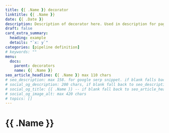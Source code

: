 ```yaml
---
title: {{ .Name }} decorator
linktitle: {{ .Name }}
date: {{ .Date }}
description: Description of decorator here. Used in description for page on website.
draft: false
card_extra_summary:
  heading: example
  details: "`x: y`"
categories: [pipeline definition]
# keywords: ""
menu:
  docs:
    parent: decorators
    name: {{ .Name }}
seo_article_headline: {{ .Name }} max 110 chars
# seo_description: max 158. for google serp snippet. if blank falls back to description.
# social_og_description: 200 chars, if blank fall back to seo_description then description
# social_og_title: {{ .Name }} -- if blank fall back to seo_article_headline > .Title. Max 70 chars
# social_og_image_alt: max 420 chars
# topics: []
---
```

# {{ .Name }}
